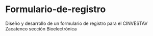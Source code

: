 # Formulario-de-registro
Diseño y desarrollo de un formulario de registro para el CINVESTAV Zacatenco sección Bioelectrónica

